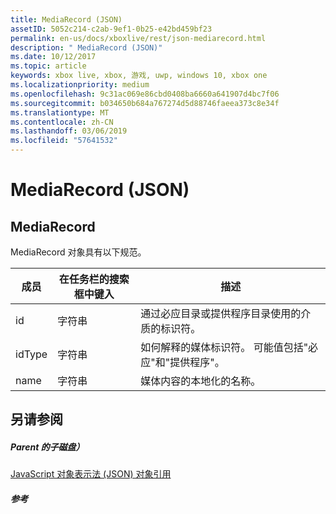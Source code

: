 ```yaml
---
title: MediaRecord (JSON)
assetID: 5052c214-c2ab-9ef1-0b25-e42bd459bf23
permalink: en-us/docs/xboxlive/rest/json-mediarecord.html
description: " MediaRecord (JSON)"
ms.date: 10/12/2017
ms.topic: article
keywords: xbox live, xbox, 游戏, uwp, windows 10, xbox one
ms.localizationpriority: medium
ms.openlocfilehash: 9c31ac069e86cbd0408ba6660a641907d4bc7f06
ms.sourcegitcommit: b034650b684a767274d5d88746faeea373c8e34f
ms.translationtype: MT
ms.contentlocale: zh-CN
ms.lasthandoff: 03/06/2019
ms.locfileid: "57641532"
---
```

# <a name="mediarecord-json"></a>MediaRecord (JSON)
 
<a id="ID4EO"></a>

 
## <a name="mediarecord"></a>MediaRecord
 
MediaRecord 对象具有以下规范。
 
| 成员| 在任务栏的搜索框中键入| 描述| 
| --- | --- | --- | 
| id| 字符串| 通过必应目录或提供程序目录使用的介质的标识符。| 
| idType| 字符串| 如何解释的媒体标识符。 可能值包括"必应"和"提供程序"。| 
| name| 字符串| 媒体内容的本地化的名称。| 
  
<a id="ID4ECC"></a>

 
## <a name="see-also"></a>另请参阅
 
<a id="ID4EEC"></a>

 
##### <a name="parent"></a>Parent 的子磁盘） 

[JavaScript 对象表示法 (JSON) 对象引用](atoc-xboxlivews-reference-json.md)

  
<a id="ID4EQC"></a>

 
##### <a name="reference"></a>参考   